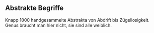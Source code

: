 ## Abstrakte Begriffe

Knapp 1000 handgesammelte Abstrakta von Abdrift bis Zügellosigkeit. Genus braucht man hier nicht, sie sind alle weiblich.